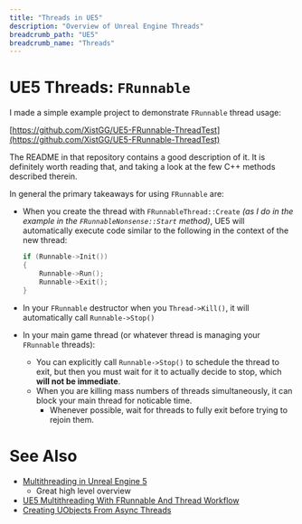 ```yaml
---
title: "Threads in UE5"
description: "Overview of Unreal Engine Threads"
breadcrumb_path: "UE5"
breadcrumb_name: "Threads"
---
```


# UE5 Threads: `FRunnable`

I made a simple example project to demonstrate `FRunnable` thread usage:

[https://github.com/XistGG/UE5-FRunnable-ThreadTest](https://github.com/XistGG/UE5-FRunnable-ThreadTest)

The README in that repository contains a good description of it.
It is definitely worth reading that, and taking a look at the few C++
methods described therein.

In general the primary takeaways for using `FRunnable` are:

- When you create the thread with `FRunnableThread::Create`
  *(as I do in the example in the `FRunnableNonsense::Start` method)*,
  UE5 will automatically execute code similar to the following
  in the context of the new thread:

    ```cpp
    if (Runnable->Init())
    {
        Runnable->Run();
        Runnable->Exit();
    }
    ```

- In your `FRunnable` destructor when you `Thread->Kill()`, it will
  automatically call `Runnable->Stop()`

- In your main game thread (or whatever thread is managing your `FRunnable` threads):
  - You can explicitly call `Runnable->Stop()` to schedule the thread to exit, but
    then you must wait for it to actually decide to stop, which **will not be immediate**.
  - When you are killing mass numbers of threads simultaneously, it can block your main thread
    for noticable time.
    - Whenever possible, wait for threads to fully exit before trying to rejoin them.

# See Also

- [Multithreading in Unreal Engine 5](https://inoland.net/unreal-engine-5-multithreading/)
  - Great high level overview
- [UE5 Multithreading With FRunnable And Thread Workflow](https://store.algosyntax.com/tutorials/unreal-engine/ue5-multithreading-with-frunnable-and-thread-workflow/)
- [Creating UObjects From Async Threads](https://voithos.io/articles/creating-uobjects-from-async-threads/)
